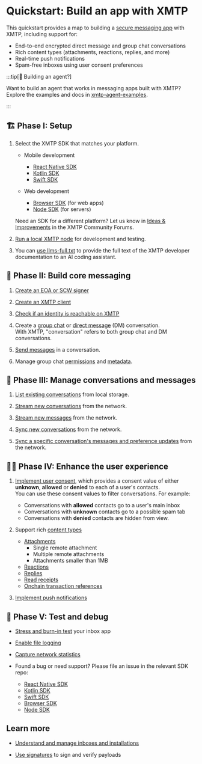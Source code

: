 # Quickstart: Build an app with XMTP

This quickstart provides a map to building a [secure messaging app](/protocol/security) with XMTP, including support for:

- End-to-end encrypted direct message and group chat conversations
- Rich content types (attachments, reactions, replies, and more)
- Real-time push notifications
- Spam-free inboxes using user consent preferences

:::tip[🤖 Building an agent?]

Want to build an agent that works in messaging apps built with XMTP? Explore the examples and docs in [xmtp-agent-examples](https://github.com/ephemeraHQ/xmtp-agent-examples).

:::

## 🏗️ Phase I: Setup

1. Select the XMTP SDK that matches your platform.

   - Mobile development
     - [React Native SDK](https://github.com/xmtp/xmtp-react-native)
     - [Kotlin SDK](https://github.com/xmtp/xmtp-android)
     - [Swift SDK](https://github.com/xmtp/xmtp-ios)

   - Web development
     - [Browser SDK](https://github.com/xmtp/xmtp-js/tree/main/sdks/browser-sdk) (for web apps)
     - [Node SDK](https://github.com/xmtp/xmtp-js/tree/main/sdks/node-sdk) (for servers)

   Need an SDK for a different platform? Let us know in [Ideas & Improvements](https://community.xmtp.org/c/general/ideas/54) in the XMTP Community Forums.

2. [Run a local XMTP node](https://github.com/xmtp/xmtp-local-node/tree/main) for development and testing.

3. You can [use llms-full.txt](http://localhost:5173/intro/build-with-llms) to provide the full text of the XMTP developer documentation to an AI coding assistant.

## 💬 Phase II: Build core messaging

1. [Create an EOA or SCW signer](/inboxes/create-a-signer#create-a-eoa-or-scw-signer)

2. [Create an XMTP client](/inboxes/create-a-client)

3. [Check if an identity is reachable on XMTP](/inboxes/create-conversations#check-if-an-identity-is-reachable)

4. Create a [group chat](/inboxes/create-conversations#create-a-new-group-chat) or [direct message](/inboxes/create-conversations#create-a-new-dm) (DM) conversation.  
   With XMTP, "conversation" refers to both group chat and DM conversations.

5. [Send messages](/inboxes/send-messages) in a conversation.

6. Manage group chat [permissions](/inboxes/group-permissions) and [metadata](/inboxes/group-metadata).

## 🔁 Phase III: Manage conversations and messages

1. [List existing conversations](/inboxes/list-and-stream#list-existing-conversations) from local storage.

2. [Stream new conversations](/inboxes/list-and-stream#stream-all-group-chats-and-dms) from the network.

3. [Stream new messages](/inboxes/list-and-stream#stream-all-group-chat-and-dm-messages-and-preferences) from the network.

4. [Sync new conversations](/inboxes/sync-and-syncall#sync-new-conversations) from the network.

5. [Sync a specific conversation's messages and preference updates](/inboxes/sync-and-syncall#sync-a-specific-conversation) from the network.

## 💅🏽 Phase IV: Enhance the user experience

1. [Implement user consent](/inboxes/user-consent/support-user-consent), which provides a consent value of either **unknown**, **allowed** or **denied** to each of a user's contacts.  
   You can use these consent values to filter conversations. For example:
   - Conversations with **allowed** contacts go to a user's main inbox
   - Conversations with **unknown** contacts go to a possible spam tab
   - Conversations with **denied** contacts are hidden from view.
  
2. Support rich [content types](/inboxes/content-types/content-types)
   - [Attachments](/inboxes/content-types/attachments)
     - Single remote attachment
     - Multiple remote attachments
     - Attachments smaller than 1MB
   - [Reactions](/inboxes/content-types/reactions)
   - [Replies](/inboxes/content-types/replies)
   - [Read receipts](/inboxes/content-types/read-receipts)
   - [Onchain transaction references](/inboxes/content-types/transaction-refs)

3. [Implement push notifications](/inboxes/push-notifs/understand-push-notifs)

## 🧪 Phase V: Test and debug

- [Stress and burn-in test](/inboxes/debug-your-app#xmtp-debug) your inbox app

- [Enable file logging](/inboxes/debug-your-app#file-logging)

- [Capture network statistics](/inboxes/debug-your-app#network-statistics)

- Found a bug or need support? Please file an issue in the relevant SDK repo:
  - [React Native SDK](https://github.com/xmtp/xmtp-react-native)
  - [Kotlin SDK](https://github.com/xmtp/xmtp-android)
  - [Swift SDK](https://github.com/xmtp/xmtp-ios)
  - [Browser SDK](https://github.com/xmtp/xmtp-js/tree/main/sdks/browser-sdk)
  - [Node SDK](https://github.com/xmtp/xmtp-js/tree/main/sdks/node-sdk)

## Learn more

- [Understand and manage inboxes and installations](/inboxes/manage-inboxes)

- [Use signatures](/inboxes/use-signatures) to sign and verify payloads

